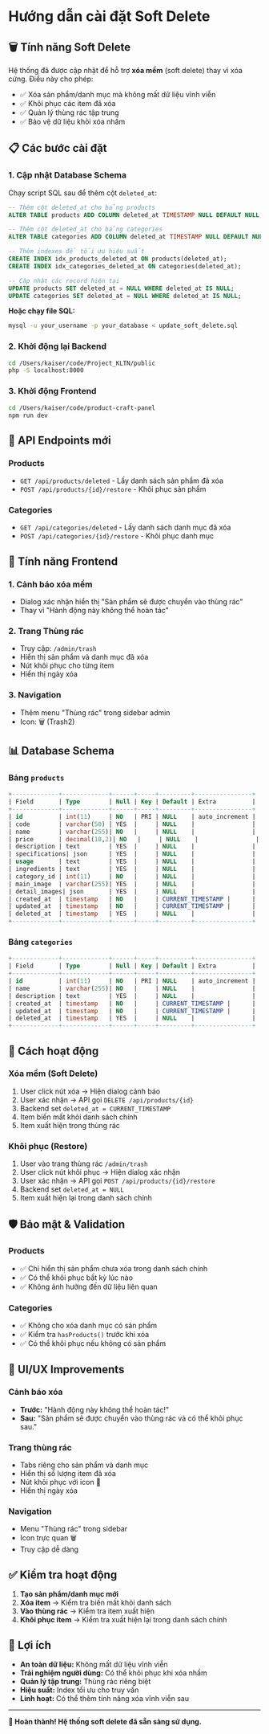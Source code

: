 # Hướng dẫn cài đặt Soft Delete

## 🗑️ **Tính năng Soft Delete**

Hệ thống đã được cập nhật để hỗ trợ **xóa mềm** (soft delete) thay vì xóa cứng. Điều này cho phép:

- ✅ Xóa sản phẩm/danh mục mà không mất dữ liệu vĩnh viễn
- ✅ Khôi phục các item đã xóa
- ✅ Quản lý thùng rác tập trung
- ✅ Bảo vệ dữ liệu khỏi xóa nhầm

## 📋 **Các bước cài đặt**

### 1. Cập nhật Database Schema

Chạy script SQL sau để thêm cột `deleted_at`:

```sql
-- Thêm cột deleted_at cho bảng products
ALTER TABLE products ADD COLUMN deleted_at TIMESTAMP NULL DEFAULT NULL;

-- Thêm cột deleted_at cho bảng categories
ALTER TABLE categories ADD COLUMN deleted_at TIMESTAMP NULL DEFAULT NULL;

-- Thêm indexes để tối ưu hiệu suất
CREATE INDEX idx_products_deleted_at ON products(deleted_at);
CREATE INDEX idx_categories_deleted_at ON categories(deleted_at);

-- Cập nhật các record hiện tại
UPDATE products SET deleted_at = NULL WHERE deleted_at IS NULL;
UPDATE categories SET deleted_at = NULL WHERE deleted_at IS NULL;
```

**Hoặc chạy file SQL:**

```bash
mysql -u your_username -p your_database < update_soft_delete.sql
```

### 2. Khởi động lại Backend

```bash
cd /Users/kaiser/code/Project_KLTN/public
php -S localhost:8000
```

### 3. Khởi động Frontend

```bash
cd /Users/kaiser/code/product-craft-panel
npm run dev
```

## 🔧 **API Endpoints mới**

### Products

- `GET /api/products/deleted` - Lấy danh sách sản phẩm đã xóa
- `POST /api/products/{id}/restore` - Khôi phục sản phẩm

### Categories

- `GET /api/categories/deleted` - Lấy danh sách danh mục đã xóa
- `POST /api/categories/{id}/restore` - Khôi phục danh mục

## 🎯 **Tính năng Frontend**

### 1. Cảnh báo xóa mềm

- Dialog xác nhận hiển thị "Sản phẩm sẽ được chuyển vào thùng rác"
- Thay vì "Hành động này không thể hoàn tác"

### 2. Trang Thùng rác

- Truy cập: `/admin/trash`
- Hiển thị sản phẩm và danh mục đã xóa
- Nút khôi phục cho từng item
- Hiển thị ngày xóa

### 3. Navigation

- Thêm menu "Thùng rác" trong sidebar admin
- Icon: 🗑️ (Trash2)

## 📊 **Database Schema**

### Bảng `products`

```sql
+-------------+-------------+------+-----+---------+----------------+
| Field       | Type        | Null | Key | Default | Extra          |
+-------------+-------------+------+-----+---------+----------------+
| id          | int(11)     | NO   | PRI | NULL    | auto_increment |
| code        | varchar(50) | YES  |     | NULL    |                |
| name        | varchar(255)| NO   |     | NULL    |                |
| price       | decimal(10,2)| NO   |     | NULL    |                |
| description | text        | YES  |     | NULL    |                |
| specifications| json      | YES  |     | NULL    |                |
| usage       | text        | YES  |     | NULL    |                |
| ingredients | text        | YES  |     | NULL    |                |
| category_id | int(11)     | NO   |     | NULL    |                |
| main_image  | varchar(255)| YES  |     | NULL    |                |
| detail_images| json       | YES  |     | NULL    |                |
| created_at  | timestamp   | NO   |     | CURRENT_TIMESTAMP |      |
| updated_at  | timestamp   | NO   |     | CURRENT_TIMESTAMP |      |
| deleted_at  | timestamp   | YES  |     | NULL    |                |  ← MỚI
+-------------+-------------+------+-----+---------+----------------+
```

### Bảng `categories`

```sql
+-------------+-------------+------+-----+---------+----------------+
| Field       | Type        | Null | Key | Default | Extra          |
+-------------+-------------+------+-----+---------+----------------+
| id          | int(11)     | NO   | PRI | NULL    | auto_increment |
| name        | varchar(255)| NO   |     | NULL    |                |
| description | text        | YES  |     | NULL    |                |
| created_at  | timestamp   | NO   |     | CURRENT_TIMESTAMP |      |
| updated_at  | timestamp   | NO   |     | CURRENT_TIMESTAMP |      |
| deleted_at  | timestamp   | YES  |     | NULL    |                |  ← MỚI
+-------------+-------------+------+-----+---------+----------------+
```

## 🔄 **Cách hoạt động**

### Xóa mềm (Soft Delete)

1. User click nút xóa → Hiện dialog cảnh báo
2. User xác nhận → API gọi `DELETE /api/products/{id}`
3. Backend set `deleted_at = CURRENT_TIMESTAMP`
4. Item biến mất khỏi danh sách chính
5. Item xuất hiện trong thùng rác

### Khôi phục (Restore)

1. User vào trang thùng rác `/admin/trash`
2. User click nút khôi phục → Hiện dialog xác nhận
3. User xác nhận → API gọi `POST /api/products/{id}/restore`
4. Backend set `deleted_at = NULL`
5. Item xuất hiện lại trong danh sách chính

## 🛡️ **Bảo mật & Validation**

### Products

- ✅ Chỉ hiển thị sản phẩm chưa xóa trong danh sách chính
- ✅ Có thể khôi phục bất kỳ lúc nào
- ✅ Không ảnh hưởng đến dữ liệu liên quan

### Categories

- ✅ Không cho xóa danh mục có sản phẩm
- ✅ Kiểm tra `hasProducts()` trước khi xóa
- ✅ Có thể khôi phục nếu không có sản phẩm

## 🎨 **UI/UX Improvements**

### Cảnh báo xóa

- **Trước:** "Hành động này không thể hoàn tác!"
- **Sau:** "Sản phẩm sẽ được chuyển vào thùng rác và có thể khôi phục sau."

### Trang thùng rác

- Tabs riêng cho sản phẩm và danh mục
- Hiển thị số lượng item đã xóa
- Nút khôi phục với icon 🔄
- Hiển thị ngày xóa

### Navigation

- Menu "Thùng rác" trong sidebar
- Icon trực quan 🗑️
- Truy cập dễ dàng

## ✅ **Kiểm tra hoạt động**

1. **Tạo sản phẩm/danh mục mới**
2. **Xóa item** → Kiểm tra biến mất khỏi danh sách
3. **Vào thùng rác** → Kiểm tra item xuất hiện
4. **Khôi phục item** → Kiểm tra xuất hiện lại trong danh sách chính

## 🚀 **Lợi ích**

- **An toàn dữ liệu:** Không mất dữ liệu vĩnh viễn
- **Trải nghiệm người dùng:** Có thể khôi phục khi xóa nhầm
- **Quản lý tập trung:** Thùng rác riêng biệt
- **Hiệu suất:** Index tối ưu cho truy vấn
- **Linh hoạt:** Có thể thêm tính năng xóa vĩnh viễn sau

---

**🎉 Hoàn thành! Hệ thống soft delete đã sẵn sàng sử dụng.**


